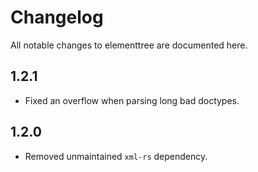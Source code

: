 # Changelog

All notable changes to elementtree are documented here.

## 1.2.1

- Fixed an overflow when parsing long bad doctypes.

## 1.2.0

- Removed unmaintained `xml-rs` dependency.
